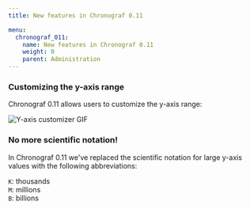 ```yaml
---
title: New features in Chronograf 0.11

menu:
  chronograf_011:
    name: New features in Chronograf 0.11
    weight: 0
    parent: Administration
---
```


### Customizing the y-axis range

Chronograf 0.11 allows users to customize the y-axis range:

![Y-axis customizer GIF](/img/chronograf/v0.11/y-axis-customization.gif)

### No more scientific notation!

In Chronograf 0.11 we've replaced the scientific notation for large y-axis values with the following abbreviations:

`K`: thousands  
`M`: millions  
`B`: billions
